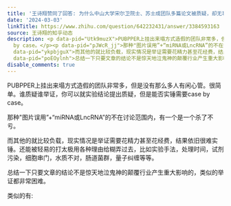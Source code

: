 ```yaml
---
title: '王诗翔赞同了回答: 为什么中山大学宋尔卫院士、苏士成团队多篇论文被质疑，却无事发生？'
date: '2024-03-03'
linkTitle: https://www.zhihu.com/question/642232431/answer/3384593163
source: 王诗翔的知乎动态
description: <p data-pid="Utk9muzX">PUBPPER上挂出来塌方式造假的团队非常多，但是没有那么多人有闲心管。很简单。谁质疑谁举证，你可以就实验结论提出质疑，但是能否实锤需要case
  by case。</p><p data-pid="pJWcR_jj">那种"图片误用”+“miRNA或LncRNA”的不在讨论范围内，有一个是一个杀了不亏。</p><p
  data-pid="ykpbjguX">而其他的就比较负载，现实情况是举证需要花精力甚至花经费，结果依旧很难实锤。还能被轻易的打太极用各种理由给糊弄过去，比如实验手法，处理时间，试剂污染，细胞串门，水质不对，肠道菌群，量子纠缠等等。</p><p
  data-pid="poEOylnh">总结一下只要文章的结论不是惊天地泣鬼神的颠覆行业产生重大影响的，类似的举证都非常困难。</p><p data-pid="JojsdB42">类似的有:</p><p  ...
disable_comments: true
---
```

<p data-pid="Utk9muzX">PUBPPER上挂出来塌方式造假的团队非常多，但是没有那么多人有闲心管。很简单。谁质疑谁举证，你可以就实验结论提出质疑，但是能否实锤需要case by case。</p><p data-pid="pJWcR_jj">那种"图片误用”+“miRNA或LncRNA”的不在讨论范围内，有一个是一个杀了不亏。</p><p data-pid="ykpbjguX">而其他的就比较负载，现实情况是举证需要花精力甚至花经费，结果依旧很难实锤。还能被轻易的打太极用各种理由给糊弄过去，比如实验手法，处理时间，试剂污染，细胞串门，水质不对，肠道菌群，量子纠缠等等。</p><p data-pid="poEOylnh">总结一下只要文章的结论不是惊天地泣鬼神的颠覆行业产生重大影响的，类似的举证都非常困难。</p><p data-pid="JojsdB42">类似的有:</p><p  ...